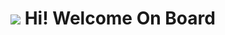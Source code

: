 <h1><img src="https://emojis.slackmojis.com/emojis/images/1471045852/843/highfive.gif?1471045852"> Hi! Welcome On Board</h1>
